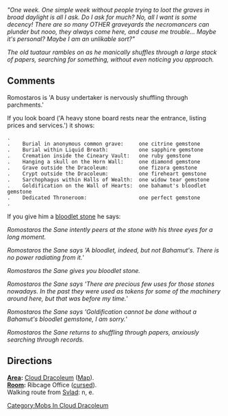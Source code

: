 *"One week. One simple week without people trying to loot the graves in
broad daylight is all I ask. Do I ask for much? No, all I want is some
decency! There are so many OTHER graveyards the necromancers can plunder
but nooo, they always come here, and cause me trouble... Maybe it's
personal? Maybe I am an unlikable sort?"*

*The old tuataur rambles on as he manically shuffles through a large
stack of papers, searching for something, without even noticing you
approach.*

## Comments

Romostaros is 'A busy undertaker is nervously shuffling through
parchments.'

If you look board ('A heavy stone board rests near the entrance, listing
prices and services.') it shows:

    .
    .    Burial in anonymous common grave:     one citrine gemstone
    .    Burial within Liquid Breath:          one sapphire gemstone
    .    Cremation inside the Cineary Vault:   one ruby gemstone
    .    Hanging a skull on the Horn Wall:     one diamond gemstone
    .    Grave outside the Dracoleum:          one fizora gemstone
    .    Crypt outside the Dracoleum:          one fireheart gemstone
    .    Sarchophagus within Halls of Wealth:  one widow tear gemstone
    .    Goldification on the Wall of Hearts:  one bahamut's bloodlet gemstone
    .    Dedicated Throneroom:                 one perfect gemstone
    .

If you give him a [bloodlet stone](bloodlet_stone "wikilink") he says:

*Romostaros the Sane intently peers at the stone with his three eyes for
a long moment.*

*Romostaros the Sane says 'A bloodlet, indeed, but not Bahamut's. There
is no power radiating from it.*'

*Romostaros the Sane gives you bloodlet stone.*

*Romostaros the Sane says 'There are precious few uses for those stones
nowadays. In the past they were used as tokens for some of the machinery
around here, but that was before my time.*'

*Romostaros the Sane says 'Goldification cannot be done without a
Bahamut's bloodlet gemstone, I am sorry.*'

*Romostaros the Sane returns to shuffling through papers, anxiously
searching through records.*

## Directions

**[Area](:Category:_Areas "wikilink"):** [ Cloud
Dracoleum](:Category:_Cloud_Dracoleum "wikilink")
([Map](Cloud_Dracoleum_Map "wikilink")).  
**[Room](:Category:_Rooms "wikilink"):** Ribcage Office
([cursed](Cursed_Rooms "wikilink")).  
Walking route from [Svlad](Svlad_The_Very_Burly "wikilink"): n, e.  

[Category:Mobs In Cloud
Dracoleum](Category:Mobs_In_Cloud_Dracoleum "wikilink")
